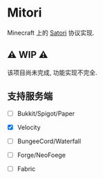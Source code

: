 # Mitori

Minecraft 上的 [Satori](https://satori.js.org/zh-CN/) 协议实现.

## :warning: WIP :warning:

该项目尚未完成, 功能实现不完全.

## 支持服务端
- [ ] Bukkit/Spigot/Paper
- [x] Velocity
- [ ] BungeeCord/Waterfall
- [ ] Forge/NeoFoege
- [ ] Fabric

